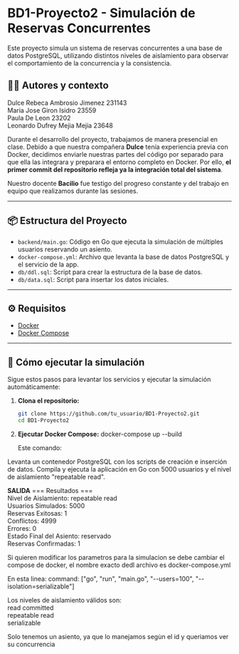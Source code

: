 # BD1-Proyecto2 - Simulación de Reservas Concurrentes

Este proyecto simula un sistema de reservas concurrentes a una base de datos PostgreSQL, utilizando distintos niveles de aislamiento para observar el comportamiento de la concurrencia y la consistencia.

## 🧑‍💻 Autores y contexto  

Dulce Rebeca Ambrosio Jimenez 231143   
Maria Jose Giron Isidro 23559  
Paula De Leon 23202  
Leonardo Dufrey Mejia Mejia 23648  

Durante el desarrollo del proyecto, trabajamos de manera presencial en clase. Debido a que nuestra compañera **Dulce** tenía experiencia previa con Docker, decidimos enviarle nuestras partes del código por separado para que ella las integrara y preparara el entorno completo en Docker. Por ello, **el primer commit del repositorio refleja ya la integración total del sistema**.

Nuestro docente **Bacilio** fue testigo del progreso constante y del trabajo en equipo que realizamos durante las sesiones.

---

## 📦 Estructura del Proyecto

- `backend/main.go`: Código en Go que ejecuta la simulación de múltiples usuarios reservando un asiento.
- `docker-compose.yml`: Archivo que levanta la base de datos PostgreSQL y el servicio de la app.
- `db/ddl.sql`: Script para crear la estructura de la base de datos.
- `db/data.sql`: Script para insertar los datos iniciales.

---

## ⚙️ Requisitos

- [Docker](https://www.docker.com/)
- [Docker Compose](https://docs.docker.com/compose/)

---

## 🚀 Cómo ejecutar la simulación

Sigue estos pasos para levantar los servicios y ejecutar la simulación automáticamente:

1. **Clona el repositorio:**
   ```bash
   git clone https://github.com/tu_usuario/BD1-Proyecto2.git
   cd BD1-Proyecto2

2. **Ejecutar Docker Compose:**
   docker-compose up --build

   Este comando:

  Levanta un contenedor PostgreSQL con los scripts de creación e inserción de datos.
  Compila y ejecuta la aplicación en Go con 5000 usuarios y el nivel de aislamiento "repeatable    read". 

  **SALIDA**
  === Resultados ===  
Nivel de Aislamiento: repeatable read  
Usuarios Simulados: 5000  
Reservas Exitosas: 1  
Conflictos: 4999  
Errores: 0  
Estado Final del Asiento: reservado  
Reservas Confirmadas: 1  

Si quieren modificar los parametros para la simulacion se debe cambiar el compose de docker, el nombre exacto dedl archivo es docker-compose.yml 

En esta linea:
command: ["go", "run", "main.go", "--users=100", "--isolation=serializable"]

Los niveles de aislamiento válidos son:  
read committed  
repeatable read  
serializable  

Solo tenemos un asiento, ya que lo manejamos segùn el id y queriamos ver su concurrencia
  

